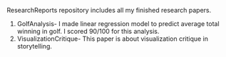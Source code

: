 ResearchReports repository includes all my finished research papers.

1) GolfAnalysis- I made linear regression model to predict average total winning in golf. I scored 90/100 for this analysis.
2) VisualizationCritique- This paper is about visualization critique in storytelling.
